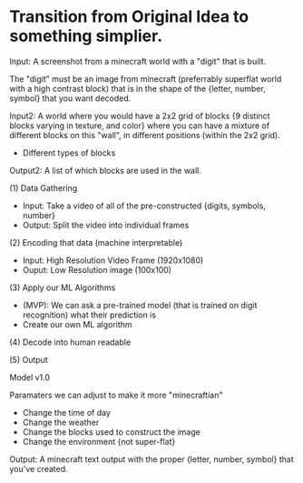 # Transition from Original Idea to something simplier. 

Input: A screenshot from a minecraft world with a "digit" that is built.

The "digit" must be an image from minecraft (preferrably superflat world with
a high contrast block) that is in the shape of the {letter, number, symbol}
that you want decoded.

Input2: A world where you would have a 2x2 grid of blocks {9 distinct blocks
varying in texture, and color} where you can have a mixture of different blocks
on this "wall", in different positions (within the 2x2 grid).

* Different types of blocks

Output2: A list of which blocks are used in the wall. 

(1) Data Gathering

* Input: Take a video of all of the pre-constructed {digits, symbols, number}
* Output: Split the video into individual frames

(2) Encoding that data (machine interpretable)

* Input: High Resolution Video Frame (1920x1080)
* Ouput: Low Resolution image (100x100)

(3) Apply our ML Algorithms

* (MVP): We can ask a pre-trained model (that is trained on digit recognition)
  what their prediction is
* Create our own ML algorithm 

(4) Decode into human readable

(5) Output


Model v1.0

Paramaters we can adjust to make it more "minecraftian"
* Change the time of day
* Change the weather
* Change the blocks used to construct the image
* Change the environment {not super-flat} 

Output: A minecraft text output with the proper {letter, number, symbol} that
you've created.
